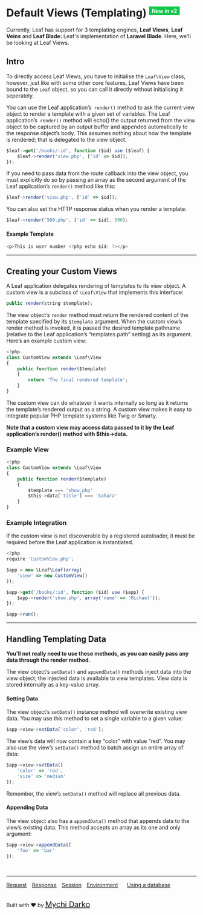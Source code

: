 # Default Views (Templating) <sup><span style="background: rgb(11, 200, 70); color: white; padding: 3px 7px; font-size: 14px;">New in v2</span></sup>

Currently, Leaf has support for 3 templating engines, **Leaf Views**, **Leaf Veins** and **Leaf Blade:** Leaf's implementation of **Laravel Blade**. Here, we'll be looking at Leaf Views.

## Intro

To directly access Leaf Views, you have to initialise the `Leaf\View` class, however, just like with some other core features, Leaf Views have been bound to the `Leaf` object, so you can call it directly without initialising it seperately.

You can use the Leaf application’s` render()` method to ask the current view object to render a template with a given set of variables. The Leaf application’s` render()` method will echo() the output returned from the view object to be captured by an output buffer and appended automatically to the response object’s body. This assumes nothing about how the template is rendered; that is delegated to the view object.

```js
$leaf->get('/books/:id', function ($id) use ($leaf) {
    $leaf->render('view.php', ['id' => $id]);
});
```

If you need to pass data from the route callback into the view object, you must explicitly do so by passing an array as the second argument of the Leaf application’s `render()` method like this:

```js
$leaf->render('view.php', ['id' => $id]);
```

You can also set the HTTP response status when you render a template:

```js
$leaf->render('500.php', ['id' => $id], 500);
```

#### Example Template
```js
<p>This is user number <?php echo $id; ?></p>
```

<hr>

## Creating your Custom Views

A Leaf application delegates rendering of templates to its view object. A custom view is a subclass of `\Leaf\View` that implements this interface:

```js
public render(string $template);
```

The view object’s `render` method must return the rendered content of the template specified by its `$template` argument. When the custom view’s render method is invoked, it is passed the desired template pathname (relative to the Leaf application’s “templates.path” setting) as its argument. Here’s an example custom view:

```js
<?php
class CustomView extends \Leaf\View
{
    public function render($template)
    {
        return 'The final rendered template';
    }
}
```

The custom view can do whatever it wants internally so long as it returns the template’s rendered output as a string. A custom view makes it easy to integrate popular PHP template systems like Twig or Smarty.

**Note that a custom view may access data passed to it by the Leaf application’s render() method with $this->data.**

### Example View

```js
<?php
class CustomView extends \Leaf\View
{
    public function render($template)
    {
        $template === 'show.php'
        $this->data['title'] === 'Sahara'
    }
}
```

### Example Integration

If the custom view is not discoverable by a registered autoloader, it must be required before the Leaf application is instantiated.

```js
<?php
require 'CustomView.php';

$app = new \Leaf\Leaf(array(
    'view' => new CustomView()
));

$app->get('/books/:id', function ($id) use ($app) {
    $app->render('show.php', array('name' => 'Michael'));
});

$app->run();
```

<hr>

## Handling Templating Data

**You'll not really need to use these methods, as you can easily pass any data through the render method.**

The view object’s `setData()` and `appendData()` methods inject data into the view object; the injected data is available to view templates. View data is stored internally as a key-value array.

#### Setting Data
The view object’s `setData()` instance method will overwrite existing view data. You may use this method to set a single variable to a given value:

```js
$app->view->setData('color', 'red');
```

The view’s data will now contain a key “color” with value “red”. You may also use the view’s `setData()` method to batch assign an entire array of data:

```js
$app->view->setData([
    'color' => 'red',
    'size' => 'medium'
]);
```

Remember, the view’s `setData()` method will replace all previous data.

#### Appending Data
The view object also has a `appendData()` method that appends data to the view’s existing data. This method accepts an array as its one and only argument:

```js
$app->view->appendData([
    'foo' => 'bar'
]);
```

<br>
<hr>

<a href="#/2.0/http/request" style="margin: 0px">Request</a>
<a href="#/2.0/http/response" style="margin: 0px 10px;">Response</a>
<a href="#/2.0/http/session" style="margin: 0px; 10px;">Session</a>
<a href="#/2.0/database/intro" style="margin: 0px 10px;">Environment</a>
<a href="#/2.0/database/intro" style="margin: 0px 10px;">Using a database</a>

<br>
Built with ❤ by <a href="https://mychi.netlify.com" style="font-size: 20px; color: #111;" target="_blank">Mychi Darko</a>